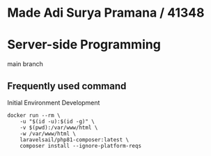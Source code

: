 # Made Adi Surya Pramana / 41348

# Server-side Programming

main branch

## Frequently used command

Initial Environment Development

```
docker run --rm \
    -u "$(id -u):$(id -g)" \
    -v $(pwd):/var/www/html \
    -w /var/www/html \
    laravelsail/php81-composer:latest \
    composer install --ignore-platform-reqs
```
